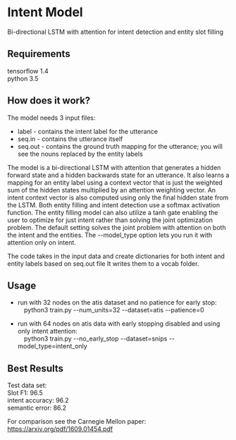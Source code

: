 # Intent Model
Bi-directional LSTM with attention for intent detection and entity slot filling

## Requirements
tensorflow 1.4 <br>
python 3.5


## How does it work?
The model needs 3 input files:
* label - contains the intent label for the utterance
* seq.in - contains the utterance itself
* seq.out - contains the ground truth mapping for the utterance; you will see the nouns replaced by the entity labels

The model is a bi-directional LSTM with attention that generates a hidden forward state and a hidden backwards state for 
an utterance. It also learns a mapping for an entity label using a context vector that is just the weighted sum of the 
hidden states multiplied by an attention weighting vector. An intent context vector is also computed using only the 
final hidden state from the LSTM. Both entity filling and intent detection use a softmax activation function. The entity 
filling model can also utilize a tanh gate enabling the user to optimize for just intent rather than solving the joint 
optimization problem. The default setting solves the joint problem with attention on both the intent and the entities. 
The --model_type option lets you run it with attention only on intent.

The code takes in the input data and create dictionaries for both intent and entity labels based on seq.out file
It writes them to a vocab folder.


## Usage

* run with 32 nodes on the atis dataset and no patience for early stop: <br>
&emsp;python3 train.py --num_units=32 --dataset=atis --patience=0

* run with 64 nodes on atis data with early stopping disabled and using only intent attention: <br>
&emsp;python3 train.py --no_early_stop --dataset=snips --model_type=intent_only


## Best Results



Test data set: <br>
Slot F1: 96.5 <br>
intent accuracy: 96.2 <br>
semantic error: 86.2 <br>

For comparison see the Carnegie Mellon paper: https://arxiv.org/pdf/1609.01454.pdf
